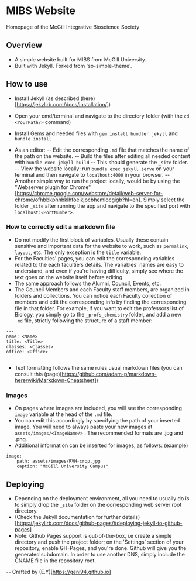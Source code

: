 # MIBS Website

Homepage of the McGill Integrative Bioscience Society

## Overview

- A simple website built for MIBS from McGill University.
- Built with Jekyll. Forked from 'so-simple-theme'.

## How to use

- Install Jekyll (as described (here)[https://jekyllrb.com/docs/installation/])
- Open your cmd/terminal and navigate to the directory folder (with the `cd <YourPath/>` command)
- Install Gems and needed files with `gem install bundler jekyll` and `bundle install`

- As an editor:
  -- Edit the corresponding `.md` file that matches the name of the path on the website.
  -- Build the files after editing all needed content with `bundle exec jekyll build`
  -- This should generate the `_site` folder.
  -- View the website locally: run `bundle exec jekyll serve` on your terminal and then navigate to `localhost:4000` in your browser.
  -- Amother simple way to run the project locally, would be by using the "Webserver plugin for Chrome"[https://chrome.google.com/webstore/detail/web-server-for-chrome/ofhbbkphhbklhfoeikjpcbhemlocgigb?hl=en]. Simply select the folder `_site` after running the app and navigate to the specified port with `localhost:<PortNumber>`.

### How to correctly edit a markdown file

- Do not modify the first block of variables. Usually these contain sensitive and important data for the website to work, such as `permalink`, `layout`, etc. The only exception is the `title` variable.
- For the Faculties' pages, you can edit the corresponding variables related to the each facultie's details. The variables' names are easy to understand, and even if you're having difficulty, simply see where the text goes on the website itself before editing.
- The same approach follows the Alumni, Council, Events, etc.
- The Council Members and each Faculty staff members, are organized in folders and collections. You can notice each Faculty collection of members and edit the corresponding info by finding the corresponding file in that folder. For example, if you want to edit the professors list of Biology, you simply go to the `_profs_chemistry` folder, and add a new `.md` file, strictly following the structure of a staff member:

```
---
name: <Name>
title: <Title>
classes: <Classes>
office: <Office>
---
```

- Text formatting follows the same rules usual markdown files (you can consult this (page)[https://github.com/adam-p/markdown-here/wiki/Markdown-Cheatsheet])

### Images

- On pages where images are included, you will see the corresponding `image` variable at the head of the `.md` file.
- You can edit this accordingly by specifying the path of your inserted image. You will need to always paste your new images at `assets/images/<ImageName/>` . The recommended formats are .jpg and .png.
- Additional information can be inserted for images, as follows:
  (example)

```
image:
    path: assets/images/RVH-crop.jpg
    caption: "McGill University Campus"
```

## Deploying

- Depending on the deployment environment, all you need to usually do is to simply drop the `_site` folder on the corresponding web server root directory.
- (Check the Jekyll documentation for further details)[https://jekyllrb.com/docs/github-pages/#deploying-jekyll-to-github-pages]
- Note: Github Pages support is out-of-the-box, i.e create a simple directory and push the project folder; on the 'Settings' section of your repository, enable GH-Pages, and you're done. Github will give you the generated subdomain. In order to use another DNS, simply include the CNAME file in the repository root.

-- Crafted by (E.Y)[https://geni94.github.io]
